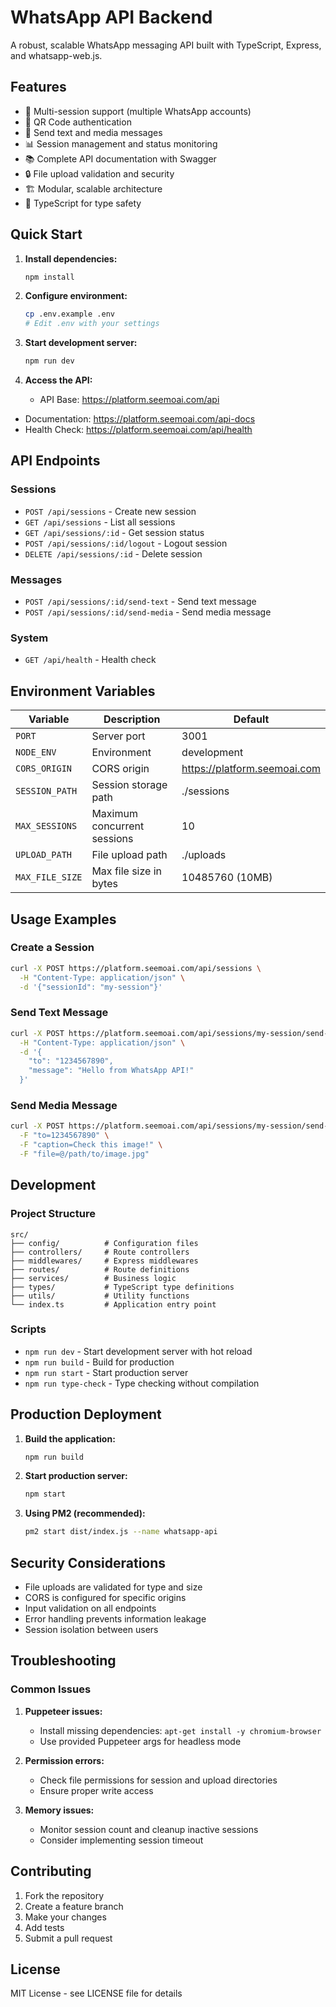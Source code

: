 # WhatsApp API Backend

A robust, scalable WhatsApp messaging API built with TypeScript, Express, and whatsapp-web.js.

## Features

- 🔄 Multi-session support (multiple WhatsApp accounts)
- 📱 QR Code authentication
- 💬 Send text and media messages
- 📊 Session management and status monitoring
- 📚 Complete API documentation with Swagger
- 🔒 File upload validation and security
- 🏗️ Modular, scalable architecture
- 📝 TypeScript for type safety

## Quick Start

1. **Install dependencies:**

   ```bash
   npm install
   ```

2. **Configure environment:**

   ```bash
   cp .env.example .env
   # Edit .env with your settings
   ```

3. **Start development server:**

   ```bash
   npm run dev
   ```

4. **Access the API:**
   - API Base: https://platform.seemoai.com/api
- Documentation: https://platform.seemoai.com/api-docs
- Health Check: https://platform.seemoai.com/api/health

## API Endpoints

### Sessions

- `POST /api/sessions` - Create new session
- `GET /api/sessions` - List all sessions
- `GET /api/sessions/:id` - Get session status
- `POST /api/sessions/:id/logout` - Logout session
- `DELETE /api/sessions/:id` - Delete session

### Messages

- `POST /api/sessions/:id/send-text` - Send text message
- `POST /api/sessions/:id/send-media` - Send media message

### System

- `GET /api/health` - Health check

## Environment Variables

| Variable        | Description                 | Default               |
| --------------- | --------------------------- | --------------------- |
| `PORT`          | Server port                 | 3001                  |
| `NODE_ENV`      | Environment                 | development           |
| `CORS_ORIGIN`   | CORS origin                 | https://platform.seemoai.com |
| `SESSION_PATH`  | Session storage path        | ./sessions            |
| `MAX_SESSIONS`  | Maximum concurrent sessions | 10                    |
| `UPLOAD_PATH`   | File upload path            | ./uploads             |
| `MAX_FILE_SIZE` | Max file size in bytes      | 10485760 (10MB)       |

## Usage Examples

### Create a Session

```bash
curl -X POST https://platform.seemoai.com/api/sessions \
  -H "Content-Type: application/json" \
  -d '{"sessionId": "my-session"}'
```

### Send Text Message

```bash
curl -X POST https://platform.seemoai.com/api/sessions/my-session/send-text \
  -H "Content-Type: application/json" \
  -d '{
    "to": "1234567890",
    "message": "Hello from WhatsApp API!"
  }'
```

### Send Media Message

```bash
curl -X POST https://platform.seemoai.com/api/sessions/my-session/send-media \
  -F "to=1234567890" \
  -F "caption=Check this image!" \
  -F "file=@/path/to/image.jpg"
```

## Development

### Project Structure

```
src/
├── config/          # Configuration files
├── controllers/     # Route controllers
├── middlewares/     # Express middlewares
├── routes/          # Route definitions
├── services/        # Business logic
├── types/           # TypeScript type definitions
├── utils/           # Utility functions
└── index.ts         # Application entry point
```

### Scripts

- `npm run dev` - Start development server with hot reload
- `npm run build` - Build for production
- `npm run start` - Start production server
- `npm run type-check` - Type checking without compilation

## Production Deployment

1. **Build the application:**

   ```bash
   npm run build
   ```

2. **Start production server:**

   ```bash
   npm start
   ```

3. **Using PM2 (recommended):**
   ```bash
   pm2 start dist/index.js --name whatsapp-api
   ```

## Security Considerations

- File uploads are validated for type and size
- CORS is configured for specific origins
- Input validation on all endpoints
- Error handling prevents information leakage
- Session isolation between users

## Troubleshooting

### Common Issues

1. **Puppeteer issues:**

   - Install missing dependencies: `apt-get install -y chromium-browser`
   - Use provided Puppeteer args for headless mode

2. **Permission errors:**

   - Check file permissions for session and upload directories
   - Ensure proper write access

3. **Memory issues:**
   - Monitor session count and cleanup inactive sessions
   - Consider implementing session timeout

## Contributing

1. Fork the repository
2. Create a feature branch
3. Make your changes
4. Add tests
5. Submit a pull request

## License

MIT License - see LICENSE file for details
